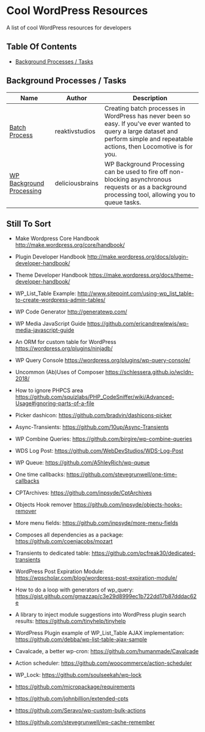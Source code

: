 # Cool WordPress Resources

A list of cool WordPress resources for developers

## Table Of Contents

- [Background Processes / Tasks](#background-processes--tasks)


## Background Processes / Tasks

| Name | Author | Description |
| --- | --- | --- |
| [Batch Process](https://github.com/reaktivstudios/locomotive) | reaktivstudios | Creating batch processes in WordPress has never been so easy. If you've ever wanted to query a large dataset and perform simple and repeatable actions, then Locomotive is for you. |
| [WP Background Processing](https://github.com/deliciousbrains/wp-background-processing) | deliciousbrains | WP Background Processing can be used to fire off non-blocking asynchronous requests or as a background processing tool, allowing you to queue tasks. |


## Still To Sort


* Make Wordpress Core Handbook http://make.wordpress.org/core/handbook/
* Plugin Developer Handbook http://make.wordpress.org/docs/plugin-developer-handbook/
* Theme Developer Handbook https://make.wordpress.org/docs/theme-developer-handbook/
* WP_List_Table Example: http://www.sitepoint.com/using-wp_list_table-to-create-wordpress-admin-tables/
* WP Code Generator http://generatewp.com/
* WP Media JavaScript Guide https://github.com/ericandrewlewis/wp-media-javascript-guide
* An ORM for custom table for WordPress https://wordpress.org/plugins/ninjadb/
* WP Query Console https://wordpress.org/plugins/wp-query-console/
* Uncommon (Ab)Uses of Composer https://schlessera.github.io/wcldn-2018/
* How to ignore PHPCS area https://github.com/squizlabs/PHP_CodeSniffer/wiki/Advanced-Usage#ignoring-parts-of-a-file

* Picker dashicon: https://github.com/bradvin/dashicons-picker

* Async-Transients: https://github.com/10up/Async-Transients
* WP Combine Queries: https://github.com/birgire/wp-combine-queries
* WDS Log Post: https://github.com/WebDevStudios/WDS-Log-Post
* WP Queue: https://github.com/A5hleyRich/wp-queue
* One time callbacks: https://github.com/stevegrunwell/one-time-callbacks
* CPTArchives: https://github.com/inpsyde/CptArchives
* Objects Hook remover https://github.com/inpsyde/objects-hooks-remover
* More menu fields: https://github.com/inpsyde/more-menu-fields
* Composes all dependencies as a package: https://github.com/coenjacobs/mozart
* Transients to dedicated table: https://github.com/pcfreak30/dedicated-transients
* WordPress Post Expiration Module: https://wpscholar.com/blog/wordpress-post-expiration-module/
* How to do a loop with generators of wp_query:  https://gist.github.com/gmazzap/c3e29d8999ec1b722dd17b87dddac62e
* A library to inject module suggestions into WordPress plugin search results: https://github.com/tinyhelp/tinyhelp
* WordPress Plugin example of WP_List_Table AJAX implementation: https://github.com/debba/wp-list-table-ajax-sample
* Cavalcade, a better wp-cron: https://github.com/humanmade/Cavalcade
* Action scheduler: https://github.com/woocommerce/action-scheduler
* WP_Lock: https://github.com/soulseekah/wp-lock
* https://github.com/micropackage/requirements
* https://github.com/johnbillion/extended-cpts
* https://github.com/Seravo/wp-custom-bulk-actions
* https://github.com/stevegrunwell/wp-cache-remember
